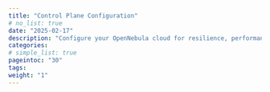 ```yaml
---
title: "Control Plane Configuration"
# no_list: true
date: "2025-02-17"
description: "Configure your OpenNebula cloud for resilience, performance, and scalability"
categories:
# simple_list: true
pageintoc: "30"
tags:
weight: "1"
---
```


<a id="control-plane-configuration"></a>

<!--# Control Plane Configuration -->
